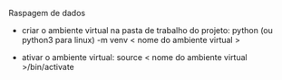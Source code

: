 Raspagem de dados 

* criar o ambiente virtual na pasta de trabalho do projeto: 
  python (ou python3 para linux) -m venv < nome do ambiente virtual >

* ativar o ambiente virtual:
  source < nome do ambiente virtual >/bin/activate

